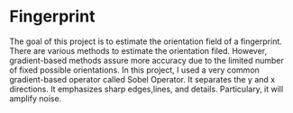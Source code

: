 # Fingerprint

The goal of this project is to estimate the orientation field of a fingerprint. There are various methods to estimate the orientation filed. However, gradient-based methods assure more accuracy due to the limited number of fixed possible orientations. In this project, I used a very common gradient-based operator called Sobel Operator. It separates the y and x directions. It emphasizes sharp edges,lines, and details. Particulary, it will amplify noise.
